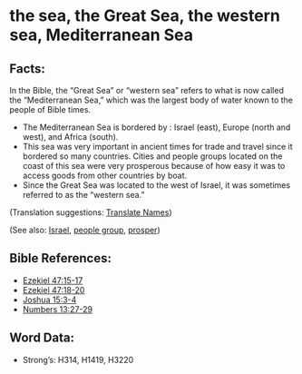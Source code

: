 # the sea, the Great Sea, the western sea, Mediterranean Sea

## Facts:

In the Bible, the “Great Sea” or “western sea” refers to what is now called the “Mediterranean Sea,” which was the largest body of water known to the people of Bible times.

* The Mediterranean Sea is bordered by : Israel (east), Europe (north and west), and Africa (south).
* This sea was very important in ancient times for trade and travel since it bordered so many countries. Cities and people groups located on the coast of this sea were very prosperous because of how easy it was to access goods from other countries by boat.
* Since the Great Sea was located to the west of Israel, it was sometimes referred to as the “western sea.”

(Translation suggestions: [Translate Names](rc://en/ta/man/translate/translate-names))

(See also: [Israel](../kt/israel.md), [people group](../other/peoplegroup.md), [prosper](../other/prosper.md))

## Bible References:

* [Ezekiel 47:15-17](rc://en/tn/help/ezk/47/15)
* [Ezekiel 47:18-20](rc://en/tn/help/ezk/47/18)
* [Joshua 15:3-4](rc://en/tn/help/jos/15/03)
* [Numbers 13:27-29](rc://en/tn/help/num/13/27)

## Word Data:

* Strong’s: H314, H1419, H3220
